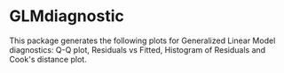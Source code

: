 # GLMdiagnostic
This package generates the following plots for Generalized Linear Model diagnostics: Q-Q plot, Residuals vs Fitted, Histogram of Residuals and Cook's distance plot.
